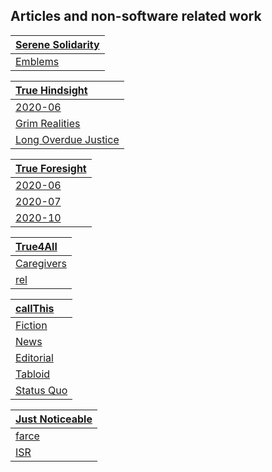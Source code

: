<!--
**samkhan1/samkhan1** is a ✨ _special_ ✨ repository because its `README.md` (this file) appears on your GitHub profile.

Here are some ideas to get you started:

- 🔭 I’m currently working on ...
- 🌱 I’m currently learning ...
- 👯 I’m looking to collaborate on ...
- 🤔 I’m looking for help with ...
- 💬 Ask me about ...
- 📫 How to reach me: ...
- 😄 Pronouns: ...
- ⚡ Fun fact: ...
-->

## Articles and non-software related work

| [Serene Solidarity](https://github.com/serene-solidarity) | 
|:---|
| [Emblems](https://github.com/serene-solidarity/emblems) | 

| [True Hindsight](https://github.com/true-hindsight) |
|:---|
| [2020-06](https://github.com/true-hindsight/2020-06) | 
| [Grim Realities](https://github.com/true-hindsight/grim-realities) | 
| [Long Overdue Justice](https://github.com/true-hindsight/long-overdue-justice) | 

| [True Foresight](https://github.com/true-foresight) | 
|:---| 
| [2020-06](https://github.com/true-foresight/2020-06) | 
| [2020-07](https://github.com/true-foresight/2020-07) | 
| [2020-10](https://github.com/true-foresight/2020-10) | 

| [True4All](https://github.com/true4all) | 
|:---|
| [Caregivers](https://github.com/caregivers) |
| [rel](https://github.com/rel) |

| [callThis](https://github.com/callthis) | 
|:---|
| [Fiction](https://github.com/callthis/fiction) | 
| [News](https://github.com/callthis/news) |
| [Editorial](https://github.com/callthis/editorial) |
| [Tabloid](https://github.com/callthis/tabloid) |
| [Status Quo](https://github.com/callthis/status-quo) |

| [Just Noticeable](https://github.com/just-noticeable) | 
|:---|
| [farce](https://github.com/just-noticeable/farce) | 
| [ISR](https://github.com/just-noticeable/isr) |
